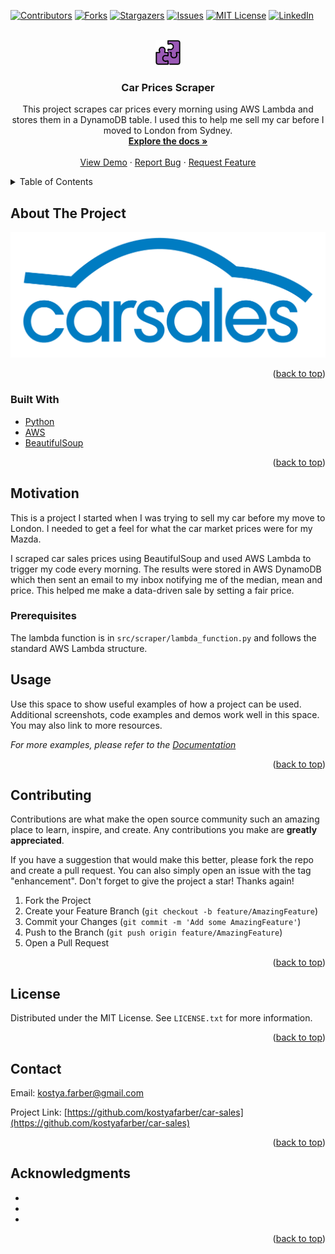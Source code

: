 <div id="top"></div>
<!--
*** Thanks for checking out the Best-README-Template. If you have a suggestion
*** that would make this better, please fork the repo and create a pull request
*** or simply open an issue with the tag "enhancement".
*** Don't forget to give the project a star!
*** Thanks again! Now go create something AMAZING! :D
-->



<!-- PROJECT SHIELDS -->
<!--
*** I'm using markdown "reference style" links for readability.
*** Reference links are enclosed in brackets [ ] instead of parentheses ( ).
*** See the bottom of this document for the declaration of the reference variables
*** for contributors-url, forks-url, etc. This is an optional, concise syntax you may use.
*** https://www.markdownguide.org/basic-syntax/#reference-style-links
-->
[![Contributors][contributors-shield]][contributors-url]
[![Forks][forks-shield]][forks-url]
[![Stargazers][stars-shield]][stars-url]
[![Issues][issues-shield]][issues-url]
[![MIT License][license-shield]][license-url]
[![LinkedIn][linkedin-shield]][linkedin-url]



<!-- PROJECT LOGO -->
<br />
<div align="center">
  <a href="https://kostyafarber.github.io"/>
    <img src="images/puzzle.png" alt="Logo" width="40" height="40">
  </a>

<h3 align="center">Car Prices Scraper</h3>

  <p align="center">
    This project scrapes car prices every morning using AWS Lambda and stores them in a DynamoDB table. I used this to help me sell my car before I moved to London from Sydney.
    <br />
    <a href="https://github.com/kostyafarber/car-sales"><strong>Explore the docs »</strong></a>
    <br />
    <br />
    <a href="https://github.com/kostyafarber/car-sales">View Demo</a>
    ·
    <a href="https://github.com/kostyafarber/car-sales/issues">Report Bug</a>
    ·
    <a href="https://github.com/kostyafarber/car-sales/issues">Request Feature</a>
  </p>
</div>



<!-- TABLE OF CONTENTS -->
<details>
  <summary>Table of Contents</summary>
  <ol>
    <li>
      <a href="#about-the-project">About The Project</a>
      <ul>
        <li><a href="#built-with">Built With</a></li>
      </ul>
    </li>
    <li>
      <a href="#getting-started">Getting Started</a>
      <ul>
        <li><a href="#prerequisites">Prerequisites</a></li>
        <li><a href="#installation">Installation</a></li>
      </ul>
    </li>
    <li><a href="#usage">Usage</a></li>
    <li><a href="#roadmap">Roadmap</a></li>
    <li><a href="#contributing">Contributing</a></li>
    <li><a href="#license">License</a></li>
    <li><a href="#contact">Contact</a></li>
    <li><a href="#acknowledgments">Acknowledgments</a></li>
  </ol>
</details>



<!-- ABOUT THE PROJECT -->
## About The Project

[![Product Name Screen Shot][product-screenshot]](https://example.com)

<p align="right">(<a href="#top">back to top</a>)</p>



### Built With

* [Python](https://nextjs.org/)
* [AWS](https://reactjs.org/)
* [BeautifulSoup](https://vuejs.org/)

<p align="right">(<a href="#top">back to top</a>)</p>



<!-- GETTING STARTED -->
## Motivation

This is a project I started when I was trying to sell my car before my move to London. I needed to get a feel for what the car market prices were for my Mazda. 

I scraped car sales prices using BeautifulSoup and used AWS Lambda to trigger my code every morning. The results were stored in AWS DynamoDB which then sent an email to my inbox notifying me of the median, mean and price. This helped me make a data-driven sale by setting a fair price.

### Prerequisites

The lambda function is in `src/scraper/lambda_function.py` and follows the standard AWS Lambda structure.

<!-- USAGE EXAMPLES -->
## Usage

Use this space to show useful examples of how a project can be used. Additional screenshots, code examples and demos work well in this space. You may also link to more resources.

_For more examples, please refer to the [Documentation](https://example.com)_

<p align="right">(<a href="#top">back to top</a>)</p>

<!-- CONTRIBUTING -->
## Contributing

Contributions are what make the open source community such an amazing place to learn, inspire, and create. Any contributions you make are **greatly appreciated**.

If you have a suggestion that would make this better, please fork the repo and create a pull request. You can also simply open an issue with the tag "enhancement".
Don't forget to give the project a star! Thanks again!

1. Fork the Project
2. Create your Feature Branch (`git checkout -b feature/AmazingFeature`)
3. Commit your Changes (`git commit -m 'Add some AmazingFeature'`)
4. Push to the Branch (`git push origin feature/AmazingFeature`)
5. Open a Pull Request

<p align="right">(<a href="#top">back to top</a>)</p>



<!-- LICENSE -->
## License

Distributed under the MIT License. See `LICENSE.txt` for more information.

<p align="right">(<a href="#top">back to top</a>)</p>



<!-- CONTACT -->
## Contact

Email: kostya.farber@gmail.com

Project Link: [https://github.com/kostyafarber/car-sales](https://github.com/kostyafarber/car-sales)

<p align="right">(<a href="#top">back to top</a>)</p>



<!-- ACKNOWLEDGMENTS -->
## Acknowledgments

* []()
* []()
* []()

<p align="right">(<a href="#top">back to top</a>)</p>



<!-- MARKDOWN LINKS & IMAGES -->
<!-- https://www.markdownguide.org/basic-syntax/#reference-style-links -->
[contributors-shield]: https://img.shields.io/github/contributors/kostyafarber/car-sales.svg?style=for-the-badge
[contributors-url]: https://github.com/kostyafarber/car-sales/graphs/contributors
[forks-shield]: https://img.shields.io/github/forks/kostyafarber/car-sales.svg?style=for-the-badge
[forks-url]: https://github.com/kostyafarber/car-sales/network/members
[stars-shield]: https://img.shields.io/github/stars/kostyafarber/car-sales.svg?style=for-the-badge
[stars-url]: https://github.com/kostyafarber/car-sales/stargazers
[issues-shield]: https://img.shields.io/github/issues/kostyafarber/car-sales.svg?style=for-the-badge
[issues-url]: https://github.com/kostyafarber/car-sales/issues
[license-shield]: https://img.shields.io/github/license/kostyafarber/car-sales.svg?style=for-the-badge
[license-url]: https://github.com/kostyafarber/car-sales/blob/master/LICENSE.txt
[linkedin-shield]: https://img.shields.io/badge/-LinkedIn-black.svg?style=for-the-badge&logo=linkedin&colorB=555
[linkedin-url]: https://linkedin.com/in/kostyafarber
[product-screenshot]: images/carsales-logo.png
